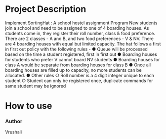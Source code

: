 # Project Description
Implement SortingHat : A school hostel assignment Program
New students join a school and need to be assigned to one of 4 boarding houses. As students come in,
they register their roll number, class & food preference. There are 2 classes - 
A and B, and two food preferences - V & NV. There are 4 boarding houses with equal but limited capacity.
The hat follows a first in first out policy with the following rules -
● Queue will be processed based on the time a student registered, first in first out
● Boarding houses for students who prefer V cannot board NV students
● Boarding houses for class A would be separate from boarding houses for class B
● Once all boarding houses are filled up to capacity, no more students can be allocated.
● Other rules
○ Roll number is a 4 digit integer unique to each student
○ Student can only be registered once, duplicate commands for same student may be
ignored

# How to use

### Author
  Vrushali